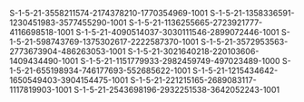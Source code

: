 S-1-5-21-3558211574-2174378210-1770354969-1001
S-1-5-21-1358336591-1230451983-3577455290-1001
S-1-5-21-1136255665-2723921777-4116698518-1001
S-1-5-21-4090514037-3030111546-2899072446-1001
S-1-5-21-598743769-1375302617-2222587370-1001
S-1-5-21-3572953563-2773673904-486263053-1001
S-1-5-21-3021640218-220103606-1409434490-1001
S-1-5-21-1151779933-2982459749-497023489-1000
S-1-5-21-655198934-746177693-552685622-1001
S-1-5-21-1215434642-1650549403-3904154475-1001
S-1-5-21-221215165-2689083117-1117819903-1001
S-1-5-21-2543698196-2932251538-3642052243-1001
